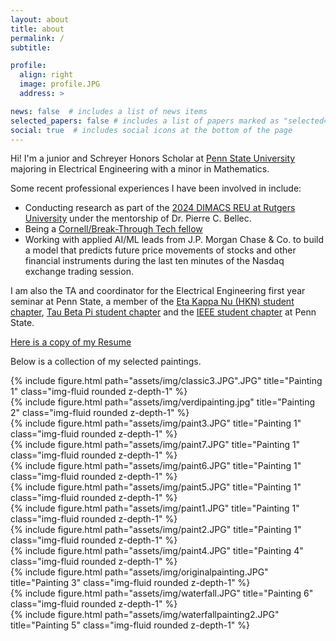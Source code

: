 ```yaml
---
layout: about
title: about
permalink: /
subtitle: 

profile:
  align: right
  image: profile.JPG
  address: >

news: false  # includes a list of news items
selected_papers: false # includes a list of papers marked as "selected={true}"
social: true  # includes social icons at the bottom of the page
---
```


Hi! I'm a junior and Schreyer Honors Scholar at [Penn State University](https://www.eecs.psu.edu/) majoring in Electrical Engineering with a minor in Mathematics. 

Some recent professional experiences I have been involved in include:

 - Conducting research as part of the [2024 DIMACS REU at Rutgers University](https://reu.dimacs.rutgers.edu/~jk2264/) under the mentorship of Dr. Pierre C. Bellec.
 - Being a [Cornell/Break-Through Tech fellow](https://tech.cornell.edu/impact/break-through-tech/)
 - Working with applied AI/ML leads from J.P. Morgan Chase & Co. to build a model that predicts future price movements of stocks and other financial instruments during the last ten minutes of the Nasdaq exchange trading session.

I am also the TA and coordinator for the Electrical Engineering first year seminar at Penn State, a member of the [Eta Kappa Nu (HKN) student chapter](https://sites.psu.edu/hkneecs/), [Tau Beta Pi student chapter](https://sites.psu.edu/tbppab/) and the [IEEE student chapter](https://sites.psu.edu/psuieee/) at Penn State.

[Here is a copy of my Resume](assets/pdf/Curriculum_Vitae_ML_Courses.pdf)

Below is a collection of my selected paintings. 

<div class="row">
    <div class="col-sm mt-3 mt-md-0">
        {% include figure.html path="assets/img/classic3.JPG".JPG" title="Painting 1" class="img-fluid rounded z-depth-1" %}
    </div>
    <div class="col-sm mt-3 mt-md-0">
        {% include figure.html path="assets/img/verdipainting.jpg" title="Painting 2" class="img-fluid rounded z-depth-1" %}
    </div>
    <div class="col-sm mt-3 mt-md-0">
        {% include figure.html path="assets/img/paint3.JPG" title="Painting 1" class="img-fluid rounded z-depth-1" %}
    </div>
</div>

<div class="row">
    <div class="col-sm mt-3 mt-md-0">
        {% include figure.html path="assets/img/paint7.JPG" title="Painting 1" class="img-fluid rounded z-depth-1" %}
    </div>
    <div class="col-sm mt-3 mt-md-0">
        {% include figure.html path="assets/img/paint6.JPG" title="Painting 1" class="img-fluid rounded z-depth-1" %}
    </div>
    <div class="col-sm mt-3 mt-md-0">
        {% include figure.html path="assets/img/paint5.JPG" title="Painting 1" class="img-fluid rounded z-depth-1" %}
    </div>
</div>

<div class="row">
    <div class="col-sm mt-3 mt-md-0">
        {% include figure.html path="assets/img/paint1.JPG" title="Painting 1" class="img-fluid rounded z-depth-1" %}
    </div>
    <div class="col-sm mt-3 mt-md-0">
        {% include figure.html path="assets/img/paint2.JPG" title="Painting 1" class="img-fluid rounded z-depth-1" %}
    </div>
    <div class="col-sm mt-3 mt-md-0">
        {% include figure.html path="assets/img/paint4.JPG" title="Painting 4" class="img-fluid rounded z-depth-1" %}
    </div>
</div>

<div class="row">
    <div class="col-sm mt-3 mt-md-0">
        {% include figure.html path="assets/img/originalpainting.JPG" title="Painting 3" class="img-fluid rounded z-depth-1" %}
    </div>
    <div class="col-sm mt-3 mt-md-0">
        {% include figure.html path="assets/img/waterfall.JPG" title="Painting 6" class="img-fluid rounded z-depth-1" %}
    </div>
    <div class="col-sm mt-3 mt-md-0">
        {% include figure.html path="assets/img/waterfallpainting2.JPG" title="Painting 5" class="img-fluid rounded z-depth-1" %}
    </div>
</div>

